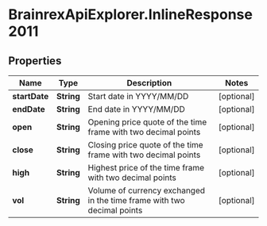 # BrainrexApiExplorer.InlineResponse2011

## Properties
Name | Type | Description | Notes
------------ | ------------- | ------------- | -------------
**startDate** | **String** | Start date in YYYY/MM/DD | [optional] 
**endDate** | **String** | End date in YYYY/MM/DD | [optional] 
**open** | **String** | Opening price quote of the time frame with two decimal points | [optional] 
**close** | **String** | Closing price quote of the time frame with two decimal points | [optional] 
**high** | **String** | Highest price of the time frame with two decimal points | [optional] 
**vol** | **String** | Volume of currency exchanged in the time frame with two decimal points | [optional] 


